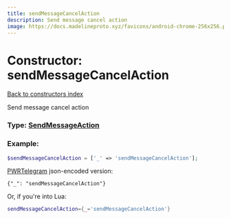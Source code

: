 ```yaml
---
title: sendMessageCancelAction
description: Send message cancel action
image: https://docs.madelineproto.xyz/favicons/android-chrome-256x256.png
---
```

# Constructor: sendMessageCancelAction  
[Back to constructors index](index.md)



Send message cancel action




### Type: [SendMessageAction](../types/SendMessageAction.md)


### Example:

```php
$sendMessageCancelAction = ['_' => 'sendMessageCancelAction'];
```  

[PWRTelegram](https://pwrtelegram.xyz) json-encoded version:

```
{"_": "sendMessageCancelAction"}
```


Or, if you're into Lua:

```lua
sendMessageCancelAction={_='sendMessageCancelAction'}

```



